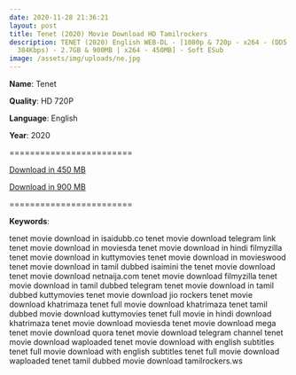 ```yaml
---
date: 2020-11-28 21:36:21
layout: post
title: Tenet (2020) Movie Download HD Tamilrockers
description: TENET (2020) English WEB-DL - [1080p & 720p - x264 - (DD5.1 -
  384Kbps) - 2.7GB & 900MB | x264 - 450MB] - Soft ESub
image: /assets/img/uploads/ne.jpg
---
```

**Name**: Tenet

**Quality**: HD 720P

**Language**: English

**Year**: 2020

\========================

[Download in 450 MB](https://drive.softpedia.workers.dev/Tenet/(%2520Telegram%2520%40isaiminidownload%2520)%2520-%2520Tenet%2520(2020)%2520English%2520HDRip%2520-%2520x264%2520-%2520MP3%2520-%2520450MB%2520-%2520ESub.mkv?rootId=0AHzkXsroNfDlUk9PVA)

[](https://drive.softpedia.workers.dev/Tenet/(%2520Telegram%2520%40isaiminidownload%2520)%2520-%2520Tenet%2520(2020)%2520English%2520HDRip%2520-%2520x264%2520-%2520MP3%2520-%2520450MB%2520-%2520ESub.mkv?rootId=0AHzkXsroNfDlUk9PVA)[Download in 900 MB](https://drive.softpedia.workers.dev/Tenet/(%2520Telegram%2520%40isaiminidownload%2520)%2520-%2520Tenet%2520(2020)%2520English%2520HDRip%2520-%2520720p%2520-%2520x264%2520-%2520AAC%2520-%2520900MB%2520-%2520ESub.mkv?rootId=0AHzkXsroNfDlUk9PVA)

\========================

**Keywords**:

tenet movie download in isaidubb.co
tenet movie download telegram link
tenet movie download in moviesda
tenet movie download in hindi filmyzilla
tenet movie download in kuttymovies
tenet movie download in movieswood
tenet movie download in tamil dubbed isaimini
the tenet movie download
tenet movie download netnaija.com
tenet movie download filmyzilla
tenet movie download in tamil dubbed telegram
tenet movie download in tamil dubbed kuttymovies
tenet movie download jio rockers
tenet movie download khatrimaza
tenet full movie download khatrimaza
tenet tamil dubbed movie download kuttymovies
tenet full movie in hindi download khatrimaza
tenet movie download moviesda
tenet movie download mega
tenet movie download quora
tenet movie download telegram channel
tenet movie download waploaded
tenet movie download with english subtitles
tenet full movie download with english subtitles
tenet full movie download waploaded
tenet tamil dubbed movie download tamilrockers.ws